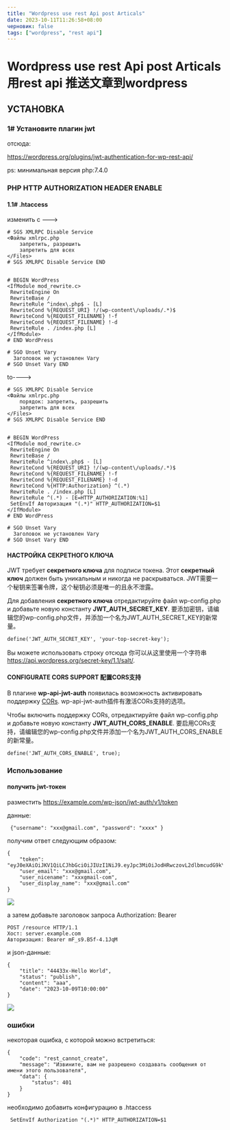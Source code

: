 ```yaml
---
title: "Wordpress use rest Api post Articals"
date: 2023-10-11T11:26:58+08:00
черновик: false
tags: ["wordpress", "rest api"]
---
```


# Wordpress use rest Api post Articals 用rest api 推送文章到wordpress

## УСТАНОВКА

### 1# Установите плагин jwt

отсюда:

https://wordpress.org/plugins/jwt-authentication-for-wp-rest-api/



ps: минимальная версия php:7.4.0

### PHP HTTP AUTHORIZATION HEADER ENABLE

#### 1.1# .htaccess

изменить с --->

```
# SGS XMLRPC Disable Service
<Файлы xmlrpc.php
	запретить, разрешить
	запретить для всех
</Files>
# SGS XMLRPC Disable Service END


# BEGIN WordPress
<IfModule mod_rewrite.c>
 RewriteEngine On
 RewriteBase /
 RewriteRule ^index\.php$ - [L]
 RewriteCond %{REQUEST_URI} !/(wp-content\/uploads/.*)$
 RewriteCond %{REQUEST_FILENAME} !-f
 RewriteCond %{REQUEST_FILENAME} !-d
 RewriteRule . /index.php [L]
</IfModule>
# END WordPress

# SGO Unset Vary
  Заголовок не установлен Vary
# SGO Unset Vary END
```

to---->

```
# SGS XMLRPC Disable Service
<Файлы xmlrpc.php
	порядок: запретить, разрешить
	запретить для всех
</Files>
# SGS XMLRPC Disable Service END


# BEGIN WordPress
<IfModule mod_rewrite.c>
 RewriteEngine On
 RewriteBase /
 RewriteRule ^index\.php$ - [L]
 RewriteCond %{REQUEST_URI} !/(wp-content\/uploads/.*)$
 RewriteCond %{REQUEST_FILENAME} !-f
 RewriteCond %{REQUEST_FILENAME} !-d
 RewriteCond %{HTTP:Authorization} ^(.*)
 RewriteRule . /index.php [L]
 RewriteRule ^(.*) - [E=HTTP_AUTHORIZATION:%1]
 SetEnvIf Авторизация "(.*)" HTTP_AUTHORIZATION=$1
</IfModule>
# END WordPress

# SGO Unset Vary
  Заголовок не установлен Vary
# SGO Unset Vary END

```

#### НАСТРОЙКА СЕКРЕТНОГО КЛЮЧА

JWT требует **секретного ключа** для подписи токена. Этот **секретный ключ** должен быть уникальным и никогда не раскрываться.
JWT需要一个秘钥来签署令牌，这个秘钥必须是唯一的且永不泄露。

Для добавления **секретного ключа** отредактируйте файл wp-config.php и добавьте новую константу **JWT_AUTH_SECRET_KEY**.
要添加密钥，请编辑您的wp-config.php文件，并添加一个名为JWT_AUTH_SECRET_KEY的新常量。

```
define('JWT_AUTH_SECRET_KEY', 'your-top-secret-key');
```

Вы можете использовать строку отсюда 你可以从这里使用一个字符串 https://api.wordpress.org/secret-key/1.1/salt/.


#### CONFIGURATE CORS SUPPORT 配置CORS支持

В плагине **wp-api-jwt-auth** появилась возможность активировать поддержку [CORs](https://en.wikipedia.org/wiki/Cross-origin_resource_sharing).
wp-api-jwt-auth插件有激活CORs支持的选项。

Чтобы включить поддержку CORs, отредактируйте файл wp-config.php и добавьте новую константу **JWT_AUTH_CORS_ENABLE**.
要启用CORs支持，请编辑您的wp-config.php文件并添加一个名为JWT_AUTH_CORS_ENABLE的新常量。

```
define('JWT_AUTH_CORS_ENABLE', true);
```



### Использование

#### получить jwt-токен

разместить https://example.com/wp-json/jwt-auth/v1/token

данные:

```
 {"username": "xxx@gmail.com", "password": "xxxx" }
```

получим ответ следующим образом:

```
{
    "token": "eyJ0eXAiOiJKV1QiLCJhbGciOiJIUzI1NiJ9.eyJpc3MiOiJodHRwczovL2dlbmcudG9kYXkiLCJpYXQiOjE2OTY5OTE0NjIsIm5iZiI6MTY5Njk5MTQ2MiwiZXhwIjoxNjk3NTk2MjYyLCJkYXRhIjp7InVzZXIiOnsiaWQiOiIxIn19fQ.VxdjEmKdqZShrHqzponvgHmHnp1HpkJaIgOqMj7G6Ggxxx",
    "user_email": "xxx@gmail.com",
    "user_nicename": "xxxgmail-com",
    "user_display_name": "xxx@gmail.com"
}
```

![](https://imagedelivery.net/L3derMyVP1V9uWRu-KGKdg/c3bbf81a-deaf-440a-d1fe-c83fd0a0a400/public)





а затем добавьте заголовок запроса Authorization: Bearer

```
POST /resource HTTP/1.1
Хост: server.example.com
Авторизация: Bearer mF_s9.B5f-4.1JqM
```

и json-данные:

```
{
	"title": "44433x-Hello World",
	"status": "publish",
	"content": "aaa",
	"date": "2023-10-09T10:00:00"
}
```

![](https://imagedelivery.net/L3derMyVP1V9uWRu-KGKdg/0948fcda-1fdd-4f42-68b5-9822016e7e00/public)

### ошибки



некоторая ошибка, с которой можно встретиться:

```
{
    "code": "rest_cannot_create",
    "message": "Извините, вам не разрешено создавать сообщения от имени этого пользователя",
    "data": {
        "status": 401
    }
}

```

необходимо добавить конфигурацию в .htaccess

```
 SetEnvIf Authorization "(.*)" HTTP_AUTHORIZATION=$1
```

